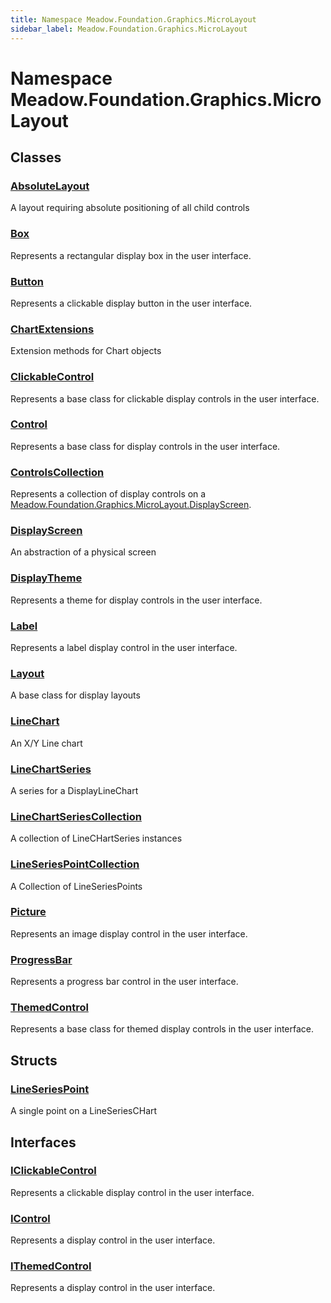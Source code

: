 ```yaml
---
title: Namespace Meadow.Foundation.Graphics.MicroLayout
sidebar_label: Meadow.Foundation.Graphics.MicroLayout
---
```

# Namespace Meadow.Foundation.Graphics.MicroLayout
## Classes
### [AbsoluteLayout](../Meadow.Foundation.Graphics.MicroLayout/AbsoluteLayout)
A layout requiring absolute positioning of all child controls
### [Box](../Meadow.Foundation.Graphics.MicroLayout/Box)
Represents a rectangular display box in the user interface.
### [Button](../Meadow.Foundation.Graphics.MicroLayout/Button)
Represents a clickable display button in the user interface.
### [ChartExtensions](../Meadow.Foundation.Graphics.MicroLayout/ChartExtensions)
Extension methods for Chart objects
### [ClickableControl](../Meadow.Foundation.Graphics.MicroLayout/ClickableControl)
Represents a base class for clickable display controls in the user interface.
### [Control](../Meadow.Foundation.Graphics.MicroLayout/Control)
Represents a base class for display controls in the user interface.
### [ControlsCollection](../Meadow.Foundation.Graphics.MicroLayout/ControlsCollection)
Represents a collection of display controls on a [Meadow.Foundation.Graphics.MicroLayout.DisplayScreen](../Meadow.Foundation.Graphics.MicroLayout/DisplayScreen).
### [DisplayScreen](../Meadow.Foundation.Graphics.MicroLayout/DisplayScreen)
An abstraction of a physical screen
### [DisplayTheme](../Meadow.Foundation.Graphics.MicroLayout/DisplayTheme)
Represents a theme for display controls in the user interface.
### [Label](../Meadow.Foundation.Graphics.MicroLayout/Label)
Represents a label display control in the user interface.
### [Layout](../Meadow.Foundation.Graphics.MicroLayout/Layout)
A base class for display layouts
### [LineChart](../Meadow.Foundation.Graphics.MicroLayout/LineChart)
An X/Y Line chart
### [LineChartSeries](../Meadow.Foundation.Graphics.MicroLayout/LineChartSeries)
A series for a DisplayLineChart
### [LineChartSeriesCollection](../Meadow.Foundation.Graphics.MicroLayout/LineChartSeriesCollection)
A collection of LineCHartSeries instances
### [LineSeriesPointCollection](../Meadow.Foundation.Graphics.MicroLayout/LineSeriesPointCollection)
A Collection of LineSeriesPoints
### [Picture](../Meadow.Foundation.Graphics.MicroLayout/Picture)
Represents an image display control in the user interface.
### [ProgressBar](../Meadow.Foundation.Graphics.MicroLayout/ProgressBar)
Represents a progress bar control in the user interface.
### [ThemedControl](../Meadow.Foundation.Graphics.MicroLayout/ThemedControl)
Represents a base class for themed display controls in the user interface.
## Structs
### [LineSeriesPoint](../Meadow.Foundation.Graphics.MicroLayout/LineSeriesPoint)
A single point on a LineSeriesCHart
## Interfaces
### [IClickableControl](../Meadow.Foundation.Graphics.MicroLayout/IClickableControl)
Represents a clickable display control in the user interface.
### [IControl](../Meadow.Foundation.Graphics.MicroLayout/IControl)
Represents a display control in the user interface.
### [IThemedControl](../Meadow.Foundation.Graphics.MicroLayout/IThemedControl)
Represents a display control in the user interface.
